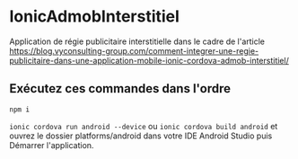 # IonicAdmobInterstitiel
 Application de régie publicitaire interstitielle dans le cadre de l'article https://blog.vyconsulting-group.com/comment-integrer-une-regie-publicitaire-dans-une-application-mobile-ionic-cordova-admob-interstitiel/

## Exécutez ces commandes dans l'ordre

 `npm i`
 
 `ionic cordova run android --device` ou `ionic cordova build android` et ouvrez le dossier platforms/android dans votre IDE Android Studio puis Démarrer l'application.
